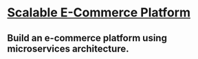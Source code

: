 # [Scalable E-Commerce Platform](https://roadmap.sh/projects/scalable-ecommerce-platform)

## Build an e-commerce platform using microservices architecture.
